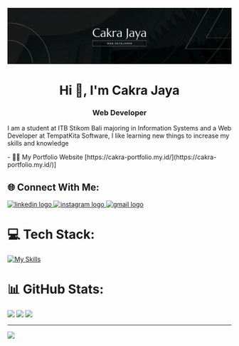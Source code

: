 [![MasterHead](banner.webp)](https://cakra-portfolio.my.id)
<h1 align="center">Hi 👋, I'm Cakra Jaya</h1>
<h3 align="center">Web Developer</h3>
<p>I am a student at ITB Stikom Bali majoring in Information Systems and a Web Developer at TempatKita Software, I like learning new things to increase my skills and knowledge</p>
- 👨‍💻 My Portfolio Website [https://cakra-portfolio.my.id/](https://cakra-portfolio.my.id/)]


## 🌐 Connect With Me:
<div align="left">
  <a href="https://id.linkedin.com/in/cakra-jaya-323722338" target="_blank">
    <img src="https://raw.githubusercontent.com/maurodesouza/profile-readme-generator/master/src/assets/icons/social/linkedin/default.svg" width="52" height="40" alt="linkedin logo"  />
  </a>
  <a href="https://www.instagram.com/caakkks" target="_blank">
    <img src="https://raw.githubusercontent.com/maurodesouza/profile-readme-generator/master/src/assets/icons/social/instagram/default.svg" width="52" height="40" alt="instagram logo"  />
  </a>
  <a href="mailto:agungcakra888@gmail.com" target="_blank">
    <img src="https://raw.githubusercontent.com/maurodesouza/profile-readme-generator/master/src/assets/icons/social/gmail/default.svg" width="52" height="40" alt="gmail logo"  />
  </a>
</div>


# 💻 Tech Stack:
[![My Skills](https://skillicons.dev/icons?i=html,css,js,php,java,jquery,bootstrap,tailwind,laravel,mysql,react,vite,express,electron,vercel,nodejs,androidstudio,figma,postman&theme=dark)](https://skillicons.dev)


# 📊 GitHub Stats:
![](https://github-readme-stats.vercel.app/api?username=Gungcakra&theme=tokyonight&show_icons=true&hide_border=true&count_private=true)
![](https://github-readme-streak-stats.herokuapp.com/?user=Gungcakra&theme=tokyonight&hide_border=true)
![](https://github-readme-stats.vercel.app/api/top-langs/?username=Gungcakra&theme=tokyonight&show_icons=true&hide_border=true&layout=compact)

---
[![](https://visitcount.itsvg.in/api?id=gungcakra&label=Profile%20Views&color=1&pretty=true)](https://visitcount.itsvg.in)

<!-- Proudly created with GPRM ( https://gprm.itsvg.in ) -->




